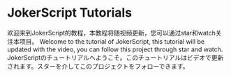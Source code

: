 # JokerScript Tutorials
欢迎来到JokerScript的教程，本教程将随视频更新，您可以通过star和watch关注本项目。
Welcome to the tutorial of JokerScript, this tutorial will be updated with the video, you can follow this project through star and watch.
JokerScriptのチュートリアルへようこそ。このチュートリアルはビデオで更新されます。スターを介してこのプロジェクトをフォローできます。

